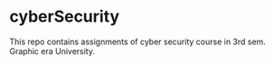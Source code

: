 # cyberSecurity
This repo contains assignments of cyber security course in 3rd sem. Graphic era University.
